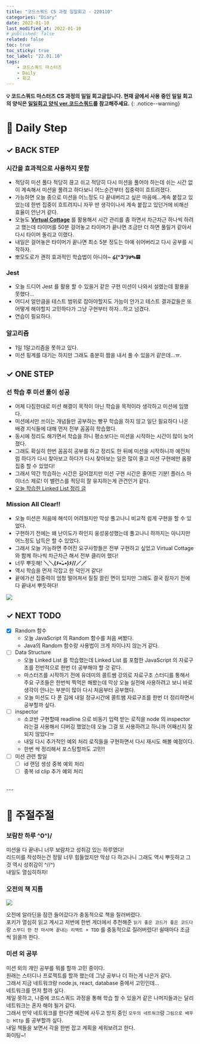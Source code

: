 ```yaml
---
title: "코드스쿼드 CS 과정 일일회고 - 220110"
categories: "Diary"
date: 2022-01-10
last_modified_at: 2022-01-10
# published: false
related: false
toc: true
toc_sticky: true
toc_label: "22.01.10"
tags:
    - 코드스쿼드 마스터즈
    - Daily
    - 회고
---
```

__💡 코드스쿼드 마스터즈 CS 과정의 일일 회고글입니다. 현재 글에서 사용 중인 일일 회고의 양식은 [<U>일일회고 양식 ver.코드스쿼드</U>](https://hemudi.github.io/diary/daily-retrospective-form/)를 참고해주세요.__
{: .notice--warning}

# __💭 Daily Step__
## __✓ BACK STEP__
### __시간을 효과적으로 사용하지 못함__
  - 적당히 미션 풀다 적당히 끊고 쉬고 적당히 다시 미션을 풀어야 하는데 쉬는 시간 없이 계속해서 미션을 풀려고 하다보니 어느순간부터 집중력이 흐트려졌다.
  - 가능하면 오늘 중으로 미션을 어느정도 다 끝내버리고 싶은 마음에...계속 붙잡고 있었는데 한번 집중이 흐트려지니 자꾸 딴 생각이나서 계속 붙잡고 있던거에 비해선 효율이 안난거 같다.
  - 오늘도 __[Virtual Cottage](https://store.steampowered.com/app/1369320/Virtual_Cottage/)__ 를 활용해서 시간 관리를 좀 하면서 차근차근 하나씩 하려고 했는데 타이머를 50분 걸어놓고 타이머가 끝나면 조금만 더 하면 풀릴거 같아서 다시 타이머 돌리고 이랬다.
  - 내일은 걸어놓은 타이머가 끝나면 최소 5분 정도는 아예 쉬어버리고 다시 공부를 시작하자.
  - 뽀모도로가 괜히 효과적인 학습법이 아니야~ __໒(^3^)७✎▤__

### __Jest__
  - 오늘 드디어 Jest 를 활용 할 수 있을거 같은 구현 미션이 나와서 설렜는데 활용을 못했다...
  - 어디서 얼만큼을 테스트 범위로 잡아야할지도 가늠이 안가고 테스트 결과값들은 또 어떻게 해야할지 고민하다가 그냥 구현부터 하자...하고 넘겼다.
  - 연습이 필요하다.

### __알고리즘__
  - 1일 1알고리즘을 못하고 있다.
  - 미션 핑계를 대기는 하지만 그래도 충분히 짬을 내서 풀 수 있을거 같은데...ㅠ.

## __✓ ONE STEP__
### __선 학습 후 미션 풀이 성공__
  - 어제 다짐한대로 미션 해결이 목적이 아닌 학습을 목적이라 생각하고 미션에 임했다.
  - 미션에서만 쓰이는 개념들만 공부하는 빵꾸 학습을 하지 않고 일단 필요하다 나온 배경 지식들에 대해 먼저 전부 꼼꼼히 학습했다.
  - 동시에 정리도 해가면서 학습을 하니 평소보다는 미션을 시작하는 시간이 많이 늦어졌다.
  - 그래도 확실히 한번 꼼꼼히 공부를 하고 정리도 한 뒤에 미션을 시작하니까 예전처럼 하다가 다시 찾아보고 하다가 다시 찾아보는 일은 많이 줄고 미션 구현에만 옴팡 집중 할 수 있었다!
  - 그래서 약간 학습하는 시간은 길어졌지만 미션 구현 시간은 줄어든 기분! 플러스 마이너스 제로! 이 밸런스를 적당히 잘 유지하는게 관건인거 같다.
  - [오늘 학습한 Linked List 정리 글](https://hemudi.github.io/datastructure/ds_linked_list/)

### __Mission All Clear!!__
  - 오늘 미션은 처음에 해석이 어려웠지만 막상 풀고나니 비교적 쉽게 구현을 할 수 있었다.
  - 구현하기 전에는 왜 난이도가 하인지 웅성웅성했는데 풀고나니 하까지는 아니지만 어느정도 납득은 할 수 있었다.
  - 그래서 오늘 가능하면 주어진 요구사항들은 전부 구현하고 싶었고 Virtual Cottage 와 함께 하나씩 차근차근 해서 전부 클리어 했다!
  - 너무 뿌듯해! __＼＼\(۶•̀ᴗ•́)۶//／／__
  - 역시 학습을 먼저 각잡고 한 덕인거 같다!
  - 끝에가선 집중력이 엄청 떨어져서 질질 끌린 면이 있지만 그래도 결국 잠자기 전에 다 끝내서 뿌듯하다!

  ![](../../../assets/images/Cottage.png)

## __✓ NEXT TODO__
- [X] Random 함수
  - 오늘 JavaScript 의 Random 함수를 처음 써봤다.
  - Java의 Random 함수랑 사용법이 크게 차이나지 않는거 같다.
- [ ] Data Structure
  - 오늘 Linked List 를 학습했는데 Linked List 를 포함한 JavaScript 의 자료구조를 전반적으로 한번 더 공부해야 할 것 같다.
  - 마스터즈를 시작하기 전에 유데미의 콜트쌤 강의로 자료구조 스터디를 통해서 주요 구조들은 한번씩 찍먹은 해봤는데 막상 오늘 실전에 사용하려고 보니 바로 생각이 안나는 부분이 많아 다시 처음부터 공부했다.
  - 오늘 미션도 다 푼 김에 내일 정규시간에 콜트쌤 자료구조를 한번 더 정리하면서 공부할까 싶다.
- [ ] inspector
  - 소코반 구현할때 readline 으로 비동기 입력 받는 로직을 node 의 inspector 라는걸 사용해서 디버깅 했었는데 오늘 그걸 또 사용하려고 하니까 어째선지 잘 되지 않았다ㅠ
  - 내일 다시 추가적인 예외 처리 로직들을 구현하면서 다시 재시도 해볼 예정이다.
  - 한번 싹 정리해서 포스팅할까도 고민!!
- [ ] 미션 관련 할일
  - [ ] id 랜덤 생성 중복 예외 처리
  - [ ] 중복 id clip 추가 예외 처리

<br>
---
<br>

# __💬 주절주절__
### __보람찬 하루 ^0^)/__
미션을 다 끝내니 너무 보람차고 성취감 있는 하루였다!  
리드미를 작성하는건 정말 너무 힘들었지만 막상 다 하고나니 그래도 역시 뿌듯하고 그것 역시 성취감이 ^//^)  
내일도 열심히하자!  

### __오전의 책 지름__

![](../../../assets/images/books.jpg)

오전에 알라딘을 잠깐 들어갔다가 충동적으로 책을 질러버렸다.  
포키가 열심히 읽고 계시고 저번에 한번 게더에서 추천해준 ``읽기 좋은 코드가 좋은 코드다`` 랑 ``스무디 한 잔 마시며 끝내는 리액트 + TDD`` 를 충동적으로 질러버렸다! 쉴때마다 조금씩 읽을까 한다.  

### __미션 외 공부__
미션 외의 개인 공부를 뭐를 할까 고민 중이다.  
원래는 스터디나 프로젝트를 할까 했는데 그냥 공부나 더 하는게 나은거 같다.  
그래서 지금 네트워크랑 node.js, react, database 중에서 고민인데...  
네트워크를 먼저 할까 싶다.  
제일 못하고, 나중에 코드스쿼드 과정을 통해 학습 할 수 있을거 같은 나머지들과는 달리 네트워크는 혼자 해야 될거 같다.  
그래서 만약 네트워크를 한다면 예전에 사두고 방치 중인 ``모두의 네트워크``랑 ``그림으로 배우는 Http`` 를 공부할까 싶다.  
내일 책들을 보면서 각을 한번 잡고 계획을 세워보려고 한다.  
화이팅~!  